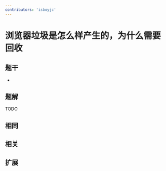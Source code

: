 ```yaml
---
contributors: 'isboyjc'
---
```


# 浏览器垃圾是怎么样产生的，为什么需要回收

## 题干

- 



## 题解

<!-- ::: details 点我查看题解 -->

  TODO

<!-- ::: -->



## 相同


## 相关


## 扩展

